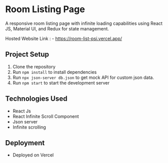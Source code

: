 # Room Listing Page
A responsive room listing page with infinite loading capabilities using React JS, Material UI, and Redux for state management.

Hosted Website Link : - https://room-list-psi.vercel.app/

## Project Setup

1. Clone the repository
2. Run `npm install` to install dependencies
3. Run `npx json-server db.json` to get mock API for custom json data.
4. Run `npm start` to start the development server

## Technologies Used

- React Js
- React Infinite Scroll Component
- Json server
- Infinite scrolling

## Deployment

- Deployed on Vercel 
